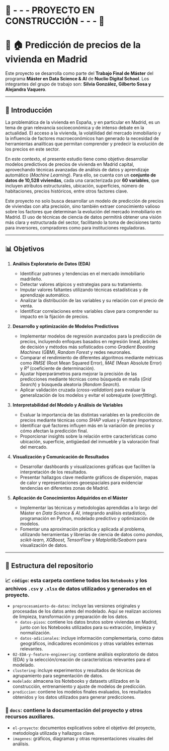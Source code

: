 # 🚧 - - - **PROYECTO EN CONSTRUCCIÓN** - - - 🚧

# 🏢 🏠 **Predicción de precios de la vivienda en Madrid**  

Este proyecto se desarrolla como parte del **Trabajo Final de Máster** del programa **Máster en Data Science & AI** de **Nuclio Digital School**. Los integrantes del grupo de trabajo son: **Silvia González, Gilberto Sosa y Alejandra Vaquero**.  

---

## 💼 **Introducción**  

La problemática de la vivienda en España, y en particular en Madrid, es un tema de gran relevancia socioeconómica y de intenso debate en la actualidad. El acceso a la vivienda, la volatilidad del mercado inmobiliario y la influencia de factores macroeconómicos han generado la necesidad de herramientas analíticas que permitan comprender y predecir la evolución de los precios en este sector.  

En este contexto, el presente estudio tiene como objetivo desarrollar modelos predictivos de precios de vivienda en Madrid capital, aprovechando técnicas avanzadas de análisis de datos y aprendizaje automático (*Machine Learning*). Para ello, se cuenta con un **conjunto de datos de 10,528 viviendas**, cada una caracterizada por **60 variables**, que incluyen atributos estructurales, ubicación, superficies, número de habitaciones, precios históricos, entre otros factores clave.  

Este proyecto no solo busca desarrollar un modelo de predicción de precios de viviendas con alta precisión, sino también extraer conocimiento valioso sobre los factores que determinan la evolución del mercado inmobiliario en Madrid. El uso de técnicas de ciencia de datos permitirá obtener una visión más clara y estructurada del sector, facilitando la toma de decisiones tanto para inversores, compradores como para instituciones reguladoras.

---  

## 📊 **Objetivos**  

1. **Análisis Exploratorio de Datos (EDA)**  
   - Identificar patrones y tendencias en el mercado inmobiliario madrileño.  
   - Detectar valores atípicos y estrategias para su tratamiento.  
   - Imputar valores faltantes utilizando técnicas estadísticas y de aprendizaje automático.  
   - Analizar la distribución de las variables y su relación con el precio de venta.  
   - Identificar correlaciones entre variables clave para comprender su impacto en la fijación de precios.  

2. **Desarrollo y optimización de Modelos Predictivos**  
   - Implementar modelos de regresión avanzados para la predicción de precios, incluyendo enfoques basados en regresión lineal, árboles de decisión y métodos más sofisticados como *Gradient Boosting Machines* (GBM), *Random Forest* y redes neuronales. 
   - Comparar el rendimiento de diferentes algoritmos mediante métricas como *RMSE* (Root Mean Squared Error), *MAE* (Mean Absolute Error) y *R²* (coeficiente de determinación).  
   - Ajustar hiperparámetros para mejorar la precisión de las predicciones mediante técnicas como búsqueda en malla (*Grid Search*) y búsqueda aleatoria (*Random Search*).  
   - Aplicar validación cruzada (*cross-validation*) para evaluar la generalización de los modelos y evitar el sobreajuste (*overfitting*).  

3. **Interpretabilidad del Modelo y Análisis de Variables**  
   - Evaluar la importancia de las distintas variables en la predicción de precios mediante técnicas como *SHAP values* y *Feature Importance*.  
   - Identificar qué factores influyen más en la variación de precios y cómo afectan la predicción final.  
   - Proporcionar insights sobre la relación entre características como ubicación, superficie, antigüedad del inmueble y la valoración final del mercado.  

4. **Visualización y Comunicación de Resultados**  
   - Desarrollar dashboards y visualizaciones gráficas que faciliten la interpretación de los resultados.  
   - Presentar hallazgos clave mediante gráficos de dispersión, mapas de calor y representaciones geoespaciales para evidenciar tendencias en diferentes zonas de Madrid.  

5. **Aplicación de Conocimientos Adquiridos en el Máster**  
   - Implementar las técnicas y metodologías aprendidas a lo largo del Máster en *Data Science & AI*, integrando análisis estadístico, programación en Python, modelado predictivo y optimización de modelos.  
   - Fomentar una aproximación práctica y aplicada al problema, utilizando herramientas y librerías de ciencia de datos como *pandas, scikit-learn, XGBoost, TensorFlow* y *Matplotlib/Seaborn* para visualización de datos.  

---

## 📂 **Estructura del repositorio**

### 📈 `código`: esta carpeta contiene todos los `Notebooks` y los archivos `.csv` y `.xlsx` de datos utilizados y generados en el proyecto.
- `preprocesamiento-de-datos`: incluye las versiones originales y procesadas de los datos antes del modelado. Aquí se realizan acciones de limpieza, transformación y preparación de los datos.
  - `datos-pisos`: contiene los datos brutos sobre viviendas en Madrid, junto con los Notebooks utilizados para su extracción, limpieza y normalización.
  - `datos-adicionales`: incluye información complementaria, como datos geográficos, indicadores económicos y otras variables externas relevantes.
- `02-EDA-y-feature-engineering`: contiene análisis exploratorio de datos (EDA) y la selección/creación de características relevantes para el modelado.
- `clustering`: incluye experimentos y resultados de técnicas de agrupamiento para segmentación de datos.
- `modelado`: almacena los Notebooks y datasets utilizados en la construcción, entrenamiento y ajuste de modelos de predicción.
- `prediccion`: contiene los modelos finales evaluados, los resultados obtenidos y los datos utilizados para generar predicciones.

### 📄 `docs`: contiene la documentación del proyecto y otros recursos auxiliares.
- `el-proyecto`: documentos explicativos sobre el objetivo del proyecto, metodología utilizada y hallazgos clave.
- `imagenes`: gráficos, diagramas y otras representaciones visuales del análisis.
